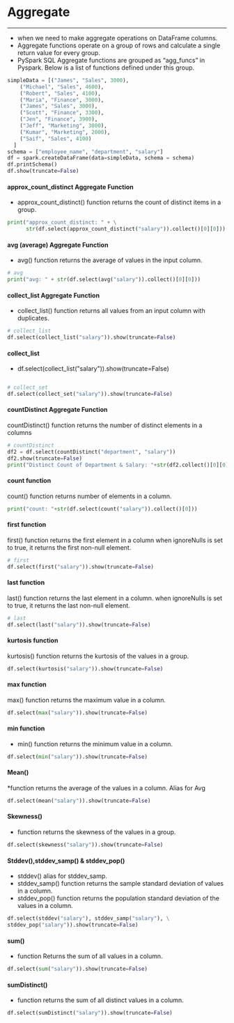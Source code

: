 # Aggregate

---
* when we need to make aggregate operations on DataFrame columns. 
* Aggregate functions operate on a group of rows and calculate a single return value for every group.
* PySpark SQL Aggregate functions are grouped as “agg_funcs” in Pyspark. Below is a list of functions defined under this group. 
```python
simpleData = [("James", "Sales", 3000),
    ("Michael", "Sales", 4600),
    ("Robert", "Sales", 4100),
    ("Maria", "Finance", 3000),
    ("James", "Sales", 3000),
    ("Scott", "Finance", 3300),
    ("Jen", "Finance", 3900),
    ("Jeff", "Marketing", 3000),
    ("Kumar", "Marketing", 2000),
    ("Saif", "Sales", 4100)
  ]
schema = ["employee_name", "department", "salary"]
df = spark.createDataFrame(data=simpleData, schema = schema)
df.printSchema()
df.show(truncate=False)
```
#### approx_count_distinct Aggregate Function
* approx_count_distinct() function returns the count of distinct items in a group.
```python
print("approx_count_distinct: " + \
      str(df.select(approx_count_distinct("salary")).collect()[0][0]))
```
#### avg (average) Aggregate Function
* avg() function returns the average of values in the input column.
```python
# avg
print("avg: " + str(df.select(avg("salary")).collect()[0][0]))
```
#### collect_list Aggregate Function
* collect_list() function returns all values from an input column with duplicates.
```python
# collect_list
df.select(collect_list("salary")).show(truncate=False)
```
#### collect_list
* df.select(collect_list("salary")).show(truncate=False)
```python

# collect_set
df.select(collect_set("salary")).show(truncate=False)
```
#### countDistinct Aggregate Function
countDistinct() function returns the number of distinct elements in a columns
```python
# countDistinct
df2 = df.select(countDistinct("department", "salary"))
df2.show(truncate=False)
print("Distinct Count of Department & Salary: "+str(df2.collect()[0][0]))
```
#### count function
count() function returns number of elements in a column.
```python
print("count: "+str(df.select(count("salary")).collect()[0]))
```
#### first function
first() function returns the first element in a column when ignoreNulls is set to true, it returns the first non-null element.
```python
# first
df.select(first("salary")).show(truncate=False)
```
#### last function
last() function returns the last element in a column. when ignoreNulls is set to true, it returns the last non-null element.
```python
# last
df.select(last("salary")).show(truncate=False)
```
#### kurtosis function
kurtosis() function returns the kurtosis of the values in a group.
```python
df.select(kurtosis("salary")).show(truncate=False)
```
#### max function
max() function returns the maximum value in a column.
```python
df.select(max("salary")).show(truncate=False)
```
#### min function
* min() function returns the minimum value in a column.
```python
df.select(min("salary")).show(truncate=False)
```
#### Mean()
*function returns the average of the values in a column. Alias for Avg
```python
df.select(mean("salary")).show(truncate=False)
```
#### Skewness()
* function returns the skewness of the values in a group.
```python
df.select(skewness("salary")).show(truncate=False)
```
#### Stddev(),stddev_samp() & stddev_pop()
* stddev() alias for stddev_samp.
* stddev_samp() function returns the sample standard deviation of values in a column.
* stddev_pop() function returns the population standard deviation of the values in a column.
```python
df.select(stddev("salary"), stddev_samp("salary"), \
stddev_pop("salary")).show(truncate=False)
```
#### sum()
* function Returns the sum of all values in a column.
```python
df.select(sum("salary")).show(truncate=False)
```
#### sumDistinct()
* function returns the sum of all distinct values in a column.
```python
df.select(sumDistinct("salary")).show(truncate=False)
```
